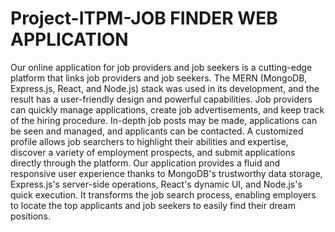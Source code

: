 # Project-ITPM-JOB FINDER WEB APPLICATION 

Our online application for job providers and job seekers is a cutting-edge platform that links job providers and job seekers. The MERN (MongoDB, Express.js, React, and Node.js) stack was used in its development, and the result has a user-friendly design and powerful capabilities. Job providers can quickly manage applications, create job advertisements, and keep track of the hiring procedure. In-depth job posts may be made, applications can be seen and managed, and applicants can be contacted. A customized profile allows job searchers to highlight their abilities and expertise, discover a variety of employment prospects, and submit applications directly through the platform. Our application provides a fluid and responsive user experience thanks to MongoDB's trustworthy data storage, Express.js's server-side operations, React's dynamic UI, and Node.js's quick execution. 
It transforms the job search process, enabling employers to locate the top applicants and job seekers to easily find their dream positions.
